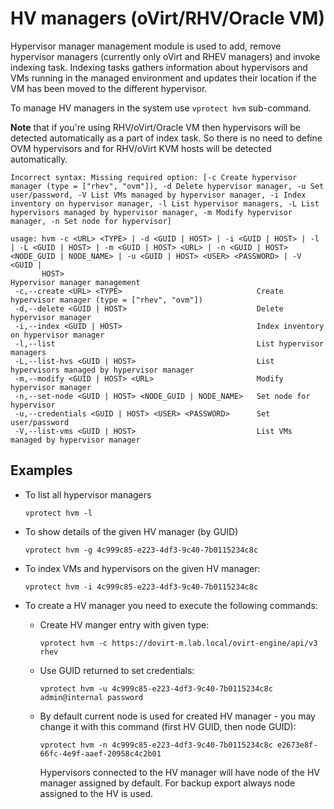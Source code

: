 # HV managers \(oVirt/RHV/Oracle VM\)

Hypervisor manager management module is used to add, remove hypervisor managers \(currently only oVirt and RHEV managers\) and invoke indexing task. Indexing tasks gathers information about hypervisors and VMs running in the managed environment and updates their location if the VM has been moved to the different hypervisor.

To manage HV managers in the system use `vprotect hvm` sub-command.

**Note** that if you're using RHV/oVirt/Oracle VM then hypervisors will be detected automatically as a part of index task. So there is no need to define OVM hypervisors and for RHV/oVirt KVM hosts will be detected automatically.

```text
Incorrect syntax: Missing required option: [-c Create hypervisor manager (type = ["rhev", "ovm"]), -d Delete hypervisor manager, -u Set user/password, -V List VMs managed by hypervisor manager, -i Index inventory on hypervisor manager, -l List hypervisor managers, -L List hypervisors managed by hypervisor manager, -m Modify hypervisor manager, -n Set node for hypervisor]

usage: hvm -c <URL> <TYPE> | -d <GUID | HOST> | -i <GUID | HOST> | -l | -L <GUID | HOST> | -m <GUID | HOST> <URL> | -n <GUID | HOST> <NODE_GUID | NODE_NAME> | -u <GUID | HOST> <USER> <PASSWORD> | -V <GUID |
       HOST>
Hypervisor manager management
 -c,--create <URL> <TYPE>                              Create hypervisor manager (type = ["rhev", "ovm"])
 -d,--delete <GUID | HOST>                             Delete hypervisor manager
 -i,--index <GUID | HOST>                              Index inventory on hypervisor manager
 -l,--list                                             List hypervisor managers
 -L,--list-hvs <GUID | HOST>                           List hypervisors managed by hypervisor manager
 -m,--modify <GUID | HOST> <URL>                       Modify hypervisor manager
 -n,--set-node <GUID | HOST> <NODE_GUID | NODE_NAME>   Set node for hypervisor
 -u,--credentials <GUID | HOST> <USER> <PASSWORD>      Set user/password
 -V,--list-vms <GUID | HOST>                           List VMs managed by hypervisor manager
```

## Examples

* To list all hypervisor managers

  ```text
  vprotect hvm -l
  ```

* To show details of the given HV manager \(by GUID\)

  ```text
  vprotect hvm -g 4c999c85-e223-4df3-9c40-7b0115234c8c
  ```

* To index VMs and hypervisors on the given HV manager:

  ```text
  vprotect hvm -i 4c999c85-e223-4df3-9c40-7b0115234c8c
  ```

* To create a HV manager you need to execute the following commands:
  * Create HV manger entry with given type:

    ```text
    vprotect hvm -c https://dovirt-m.lab.local/ovirt-engine/api/v3 rhev
    ```

  * Use GUID returned to set credentials:

    ```text
    vprotect hvm -u 4c999c85-e223-4df3-9c40-7b0115234c8c admin@internal password
    ```

  * By default current node is used for created HV manager - you may change it with this command \(first HV GUID, then node GUID\):

    ```text
    vprotect hvm -n 4c999c85-e223-4df3-9c40-7b0115234c8c e2673e8f-66fc-4e9f-aaef-20958c4c2b01
    ```

    Hypervisors connected to the HV manager will have node of the HV manager assigned by default. For backup export always node assigned to the HV is used.

